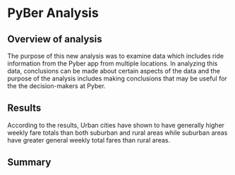 # PyBer Analysis

## Overview of analysis
The purpose of this new analysis was to examine data which includes ride information from the Pyber app from multiple locations. In analyzing this data, conclusions can be made about certain aspects of the data and the purpose of the analysis includes making conclusions that may be useful for the the decision-makers at Pyber.

## Results
According to the results, Urban cities have shown to have generally higher weekly fare totals than both suburban and rural areas while suburban areas have greater general weekly total fares than rural areas.

## Summary
